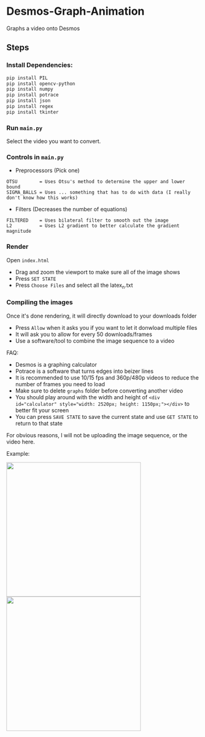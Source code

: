 # Desmos-Graph-Animation
Graphs a video onto Desmos

## Steps
### Install Dependencies:
```sh
pip install PIL
pip install opencv-python
pip install numpy
pip install potrace
pip install json
pip install regex
pip install tkinter
```

### Run `main.py`
Select the video you want to convert.

### Controls in `main.py`
- Preprocessors (Pick one)
```
OTSU        = Uses Otsu's method to determine the upper and lower bound
SIGMA_BALLS = Uses ... something that has to do with data (I really don't know how this works)
```

- Filters (Decreases the number of equations)
```
FILTERED    = Uses bilateral filter to smooth out the image
L2          = Uses L2 gradient to better calculate the gradient magnitude
```

### Render
Open `index.html`
- Drag and zoom the viewport to make sure all of the image shows
- Press `SET STATE`
- Press `Choose Files` and select all the latex<sub>n</sub>.txt

### Compiling the images
Once it's done rendering, it will directly download to your downloads folder
- Press `Allow` when it asks you if you want to let it donwload multiple files
- It will ask you to allow for every 50 downloads/frames
- Use a software/tool to combine the image sequence to a video


FAQ:
- Desmos is a graphing calculator
- Potrace is a software that turns edges into beizer lines
- It is recommended to use 10/15 fps and 360p/480p videos to reduce the number of frames you need to load
- Make sure to delete `graphs` folder before converting another video
- You should play around with the width and height of `<div id="calculator" style="width: 2520px; height: 1150px;"></div>` to better fit your screen
- You can press `SAVE STATE` to save the current state and use `GET STATE` to return to that state


For obvious reasons, I will not be uploading the image sequence, or the video here.

Example:

<img src="https://user-images.githubusercontent.com/88318140/132680429-13c12472-a933-4d96-a3d7-7104ba23e4ed.png" width="350">

<img src="https://user-images.githubusercontent.com/88318140/132681141-a6a3085b-c286-4127-b09a-ec2ea3873604.png" width="350">



